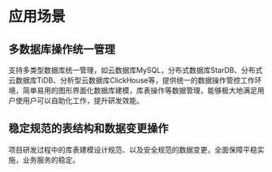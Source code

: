 # 应用场景

## 多数据库操作统一管理

支持多类型数据库统一管理，如云数据库MySQL，分布式数据库StarDB、分布式云数据库TiDB、分析型云数据库ClickHouse等，提供统一的数据操作管控工作环境，简单易用的图形界面化数据库建模，库表操作等数据管理，能够极大地满足用户使用户可以自助化工作，提升研发效能。



## 稳定规范的表结构和数据变更操作

项目研发过程中的库表建模设计规范、以及安全规范的数据变更，全面保障平稳实施，业务服务的稳定。
